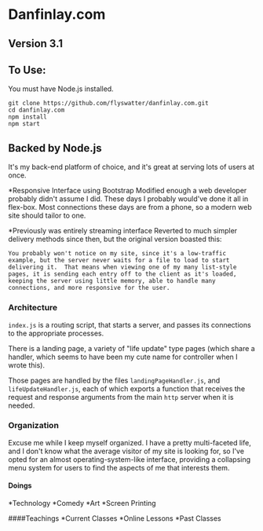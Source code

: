 # Danfinlay.com
## Version 3.1

## To Use:

You must have Node.js installed.

```
git clone https://github.com/flyswatter/danfinlay.com.git
cd danfinlay.com
npm install
npm start
```

## Backed by Node.js
It's my back-end platform of choice, and it's great at serving lots of users at once.

*Responsive Interface using Bootstrap
Modified enough a web developer probably didn't assume I did.  These days I probably would've done it all in flex-box.
Most connections these days are from a phone, so a modern web site should tailor to one.

*Previously was entirely streaming interface
Reverted to much simpler delivery methods since then, but the original version boasted this:

```
You probably won't notice on my site, since it's a low-traffic example, but the server never waits for a file to load to start delivering it.  That means when viewing one of my many list-style pages, it is sending each entry off to the client as it's loaded, keeping the server using little memory, able to handle many connections, and more responsive for the user.
```

### Architecture

`index.js` is a routing script, that starts a server, and passes its connections to the appropriate processes.

There is a landing page, a variety of "life update" type pages (which share a handler, which seems to have been my cute name for controller when I wrote this).

Those pages are handled by the files `landingPageHandler.js`, and `lifeUpdateHandler.js`, each of which exports a function that receives the request and response arguments from the main `http` server when it is needed.

### Organization
Excuse me while I keep myself organized.  I have a pretty multi-faceted life, and I don't know what the average visitor of my site is looking for, so I've opted for an almost operating-system-like interface, providing a collapsing menu system for users to find the aspects of me that interests them.

#### Doings
*Technology
*Comedy
*Art
*Screen Printing

####Teachings
*Current Classes
*Online Lessons
*Past Classes
